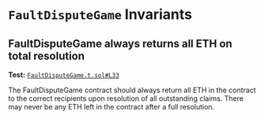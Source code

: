 # `FaultDisputeGame` Invariants

## FaultDisputeGame always returns all ETH on total resolution
**Test:** [`FaultDisputeGame.t.sol#L33`](../test/invariants/FaultDisputeGame.t.sol#L33)

The FaultDisputeGame contract should always return all ETH in the contract to the correct recipients upon resolution of all outstanding claims. There may never be any ETH left in the contract after a full resolution. 